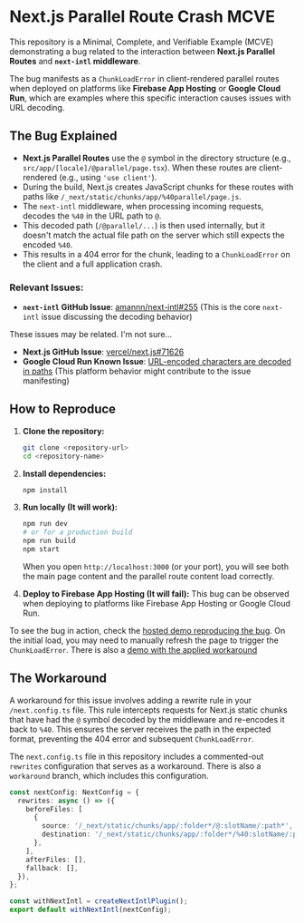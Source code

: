 # Next.js Parallel Route Crash MCVE

This repository is a Minimal, Complete, and Verifiable Example (MCVE) demonstrating a bug related to the interaction between **Next.js Parallel Routes** and **`next-intl` middleware**.

The bug manifests as a `ChunkLoadError` in client-rendered parallel routes when deployed on platforms like **Firebase App Hosting** or **Google Cloud Run**, which are examples where this specific interaction causes issues with URL decoding.

## The Bug Explained

- **Next.js Parallel Routes** use the `@` symbol in the directory structure (e.g., `src/app/[locale]/@parallel/page.tsx`). When these routes are client-rendered (e.g., using `'use client'`).
- During the build, Next.js creates JavaScript chunks for these routes with paths like `/_next/static/chunks/app/%40parallel/page.js`.
- The `next-intl` middleware, when processing incoming requests, decodes the `%40` in the URL path to `@`.
- This decoded path (`/@parallel/...`) is then used internally, but it doesn't match the actual file path on the server which still expects the encoded `%40`.
- This results in a 404 error for the chunk, leading to a `ChunkLoadError` on the client and a full application crash.

### Relevant Issues:

- **`next-intl` GitHub Issue**: [amannn/next-intl#255](https://github.com/amannn/next-intl/issues/255) (This is the core `next-intl` issue discussing the decoding behavior)

These issues may be related. I'm not sure...

- **Next.js GitHub Issue**: [vercel/next.js#71626](https://github.com/vercel/next.js/issues/71626)
- **Google Cloud Run Known Issue**: [URL-encoded characters are decoded in paths](https://cloud.google.com/run/docs/known-issues#url-decode) (This platform behavior might contribute to the issue manifesting)

## How to Reproduce

1. **Clone the repository:**
    ```bash
    git clone <repository-url>
    cd <repository-name>
    ```

2.  **Install dependencies:**
    ```bash
    npm install
    ```

3.  **Run locally (It will work):**
    ```bash
    npm run dev
    # or for a production build
    npm run build
    npm start
    ```
    When you open `http://localhost:3000` (or your port), you will see both the main page content and the parallel route content load correctly.

4.  **Deploy to Firebase App Hosting (It will fail):**
This bug can be observed when deploying to platforms like Firebase App Hosting or Google Cloud Run.

To see the bug in action, check the [hosted demo reproducing the bug](https://bug-demo--bug-next-slots-mcve.us-central1.hosted.app/de). On the initial load, you may need to manually refresh the page to trigger the `ChunkLoadError`. There is also a [demo with the applied workaround](https://fix-demo--bug-next-slots-mcve.us-central1.hosted.app/de)

## The Workaround

A workaround for this issue involves adding a rewrite rule in your `/next.config.ts` file. This rule intercepts requests for Next.js static chunks that have had the `@` symbol decoded by the middleware and re-encodes it back to `%40`. This ensures the server receives the path in the expected format, preventing the 404 error and subsequent `ChunkLoadError`.

The `next.config.ts` file in this repository includes a commented-out `rewrites` configuration that serves as a workaround. There is also a `workaround` branch, which includes this configuration.

``` ts
const nextConfig: NextConfig = {
  rewrites: async () => ({
    beforeFiles: [
      {
        source: '/_next/static/chunks/app/:folder*/@:slotName/:path*',
        destination: '/_next/static/chunks/app/:folder*/%40:slotName/:path*',
      },
    ],
    afterFiles: [],
    fallback: [],
  }),
};

const withNextIntl = createNextIntlPlugin();
export default withNextIntl(nextConfig);
```